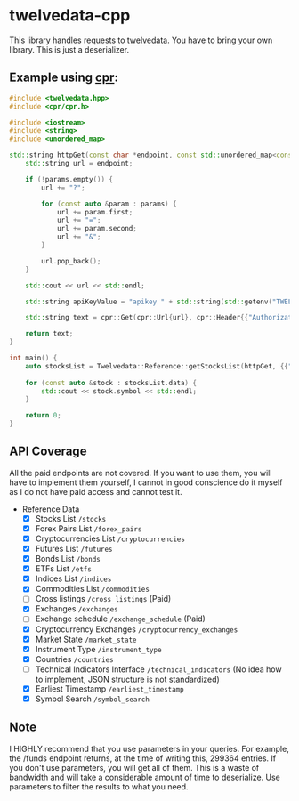 # twelvedata-cpp

This library handles requests to [twelvedata](https://twelvedata.com). You have to bring your own library. This is just a deserializer.

## Example using [cpr](https://github.com/libcpr/cpr):
```cpp
#include <twelvedata.hpp>
#include <cpr/cpr.h>

#include <iostream>
#include <string>
#include <unordered_map>

std::string httpGet(const char *endpoint, const std::unordered_map<const char *, const char *> &params) {
    std::string url = endpoint;

    if (!params.empty()) {
        url += "?";

        for (const auto &param : params) {
            url += param.first;
            url += "=";
            url += param.second;
            url += "&";
        }

        url.pop_back();
    }

    std::cout << url << std::endl;

    std::string apiKeyValue = "apikey " + std::string(std::getenv("TWELVEDATA_API_KEY"));

    std::string text = cpr::Get(cpr::Url{url}, cpr::Header{{"Authorization", apiKeyValue}}).text;

    return text;
}

int main() {
    auto stocksList = Twelvedata::Reference::getStocksList(httpGet, {{"symbol", "AAPL"}});
	
    for (const auto &stock : stocksList.data) {
        std::cout << stock.symbol << std::endl;
    }

    return 0;
}
```

## API Coverage
All the paid endpoints are not covered. If you want to use them, you will have to implement them yourself, I cannot in good conscience do it myself as I do not have paid access and cannot test it.
- Reference Data
  - [x] Stocks List `/stocks`
  - [x] Forex Pairs List `/forex_pairs`
  - [x] Cryptocurrencies List `/cryptocurrencies`
  - [x] Futures List `/futures`
  - [x] Bonds List `/bonds`
  - [x] ETFs List `/etfs`
  - [x] Indices List `/indices`
  - [x] Commodities List `/commodities`
  - [ ] Cross listings `/cross_listings` (Paid)
  - [x] Exchanges `/exchanges`
  - [ ] Exchange schedule `/exchange_schedule` (Paid)
  - [x] Cryptocurrency Exchanges `/cryptocurrency_exchanges`
  - [x] Market State `/market_state`
  - [x] Instrument Type `/instrument_type`
  - [x] Countries `/countries`
  - [ ] Technical Indicators Interface `/technical_indicators` (No idea how to implement, JSON structure is not standardized)
  - [x] Earliest Timestamp `/earliest_timestamp`
  - [x] Symbol Search `/symbol_search`

## Note
I HIGHLY recommend that you use parameters in your queries. For example, the /funds endpoint returns, at the time of writing this, 299364 entries. If you don't use parameters, you will get all of them. This is a waste of bandwidth and will take a considerable amount of time to deserialize. Use parameters to filter the results to what you need.